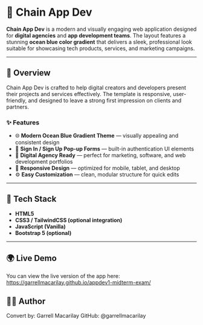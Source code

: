 # 🌊 Chain App Dev

**Chain App Dev** is a modern and visually engaging web application designed for **digital agencies** and **app development teams**. The layout features a stunning **ocean blue color gradient** that delivers a sleek, professional look suitable for showcasing tech products, services, and marketing campaigns.

---

## 🚀 Overview

Chain App Dev is crafted to help digital creators and developers present their projects and services effectively. The template is responsive, user-friendly, and designed to leave a strong first impression on clients and partners.

### ✨ Features

- 🌐 **Modern Ocean Blue Gradient Theme** — visually appealing and consistent design  
- 🔐 **Sign In / Sign Up Pop-up Forms** — built-in authentication UI elements  
- 💼 **Digital Agency Ready** — perfect for marketing, software, and web development portfolios  
- 📱 **Responsive Design** — optimized for mobile, tablet, and desktop  
- ⚙️ **Easy Customization** — clean, modular structure for quick edits  

---

## 🧰 Tech Stack

- **HTML5**  
- **CSS3 / TailwindCSS (optional integration)**  
- **JavaScript (Vanilla)**  
- **Bootstrap 5 (optional)**  

---

## 🌍 Live Demo

You can view the live version of the app here:
https://garrellmacarilay.github.io/appdev1-midterm-exam/

## 🧑‍💻 Author
Convert by: Garrell Macarilay
GitHub: @garrellmacarilay
